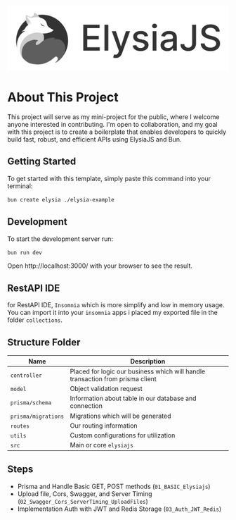 ![Alt text](img_readme/elysia.jpg)

# About This Project
This project will serve as my mini-project for the public, where I welcome anyone interested in contributing. I'm open to collaboration, and my goal with this project is to create a boilerplate that enables developers to quickly build fast, robust, and efficient APIs using ElysiaJS and Bun.

## Getting Started
To get started with this template, simply paste this command into your terminal:
```bash
bun create elysia ./elysia-example
```

## Development
To start the development server run:
```bash
bun run dev
```

Open http://localhost:3000/ with your browser to see the result.

## RestAPI IDE
for RestAPI IDE, `Insomnia` which is more simplify and low in memory usage. You can import it into your `insomnia` apps i placed my exported file in the folder `collections`.

## Structure Folder
| Name | Description |
| --- | --- |
| `controller` | Placed for logic our business which will handle transaction from prisma client |
| `model` | Object validation request |
| `prisma/schema` | Information about table in our database and connection |
| `prisma/migrations` | Migrations which will be generated |
| `routes` | Our routing information |
| `utils` | Custom configurations for utilization |
| `src` | Main or core `elysiajs` |


## Steps
* Prisma and Handle Basic GET, POST methods (`01_BASIC_Elysiajs`)
* Upload file, Cors, Swagger, and Server Timing (`02_Swagger_Cors_ServerTiming_UploadFiles`)
* Implementation Auth with JWT and Redis Storage (`03_Auth_JWT_Redis`)